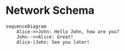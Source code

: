# Network Schema
```mermaid
sequenceDiagram
    Alice->>John: Hello John, how are you?
    John-->>Alice: Great!
    Alice-)John: See you later!
```